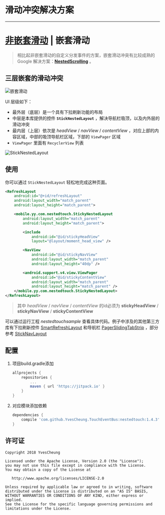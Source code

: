 # 滑动冲突解决方案

---
# [非嵌套滑动][1] | 嵌套滑动

> 相比起非嵌套滑动的自定义分发事件的方案，嵌套滑动冲突有比较成熟的 Google 解决方案：**[NestedScrolling][2]** 。

## 三层嵌套的滑动冲突

![嵌套滑动][3]

UI 层级如下：

*  最外层（底层）是一个具有下拉刷新功能的布局
*  中层是本库提供的控件 **``StickNestedLayout``** ，解决导航栏吸顶，以及内外层的滑动冲突
*  最内层（上层）依次是 *headView* / *navView* / *contentView* ，对应上部的内容区域，中部的吸顶导航栏区域，下部的 ``ViewPager`` 区域
*  ``ViewPager`` 里面有 ``RecyclerView`` 列表

![StickNestedLayout][4]

## 使用

你可以通过 ``StickNestedLayout`` 轻松地完成这种页面。

```XML
<RefreshLayout
    android:id="@+id/refreshLayout"
    android:layout_width="match_parent"
    android:layout_height="match_parent">

    <mobile.yy.com.nestedtouch.StickyNestedLayout
        android:layout_width="match_parent"
        android:layout_height="match_parent">

        <include
            android:id="@id/stickyHeadView"
            layout="@layout/moment_head_view" />

        <NavView
            android:id="@id/stickyNavView"
            android:layout_width="match_parent"
            android:layout_height="40dp" />

        <android.support.v4.view.ViewPager
            android:id="@id/stickyContentView"
            android:layout_width="match_parent"
            android:layout_height="match_parent" />
    </mobile.yy.com.nestedtouch.StickyNestedLayout>
</RefreshLayout>
```

> 其中 *headView* / *navView* / *contentView* 的id必须为 **stickyHeadView** / **stickyNavView** / **stickyContentView** 

可以通过运行工程 *nestedtouchsample* 查看具体代码。例子中涉及的其他第三方库有下拉刷新控件 [SmartRefreshLayout][5] 和导航栏 [PagerSlidingTabStrip][6] ，部分参考 [StickNavLayout][6]

## 配置

1. 项目build.gradle添加

    ```Groovy
    allprojects {
		repositories {
			...
			maven { url 'https://jitpack.io' }
		}
	}
    ```
2. 对应模块添加依赖

    ```Groovy
    dependencies {
        compile 'com.github.YvesCheung.TouchEventBus:nestedtouch:1.4.3'
    }
    ```
    
## 许可证

    Copyright 2018 YvesCheung

    Licensed under the Apache License, Version 2.0 (the "License");
    you may not use this file except in compliance with the License.
    You may obtain a copy of the License at

       http://www.apache.org/licenses/LICENSE-2.0

    Unless required by applicable law or agreed to in writing, software
    distributed under the License is distributed on an "AS IS" BASIS,
    WITHOUT WARRANTIES OR CONDITIONS OF ANY KIND, either express or implied.
    See the License for the specific language governing permissions and
    limitations under the License.


  [1]: https://github.com/YvesCheung/TouchEventBus/blob/master/README.md
  [2]: https://developer.android.com/reference/android/support/v4/view/NestedScrollingParent
  [3]: https://raw.githubusercontent.com/YvesCheung/TouchEventBus/master/img/nestedScrollPreview.gif
  [4]: https://raw.githubusercontent.com/YvesCheung/TouchEventBus/master/img/stickNestedLayout.png
  [5]: https://github.com/scwang90/SmartRefreshLayout
  [6]: https://github.com/ta893115871/PagerSlidingTabStrip
  [7]: https://github.com/hongyangAndroid/Android-StickyNavLayout
